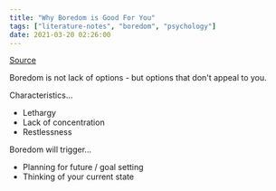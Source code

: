 ```yaml
---
title: "Why Boredom is Good For You"
tags: ["literature-notes", "boredom", "psychology"]
date: 2021-03-20 02:26:00
---
```


[Source](https://www.youtube.com/watch?v=LKPwKFigF8U)

Boredom is not lack of options - but options that don't appeal to you.

Characteristics...

- Lethargy
- Lack of concentration
- Restlessness

Boredom will trigger...
- Planning for future / goal setting
- Thinking of your current state
